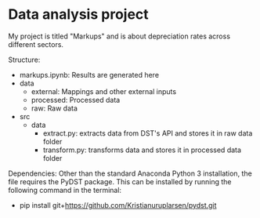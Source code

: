 # Data analysis project
My project is titled "Markups" and is about depreciation rates across different sectors. 

Structure:
- markups.ipynb: Results are generated here
- data
    - external: Mappings and other external inputs
    - processed: Processed data
    - raw: Raw data
- src
    - data
        - extract.py: extracts data from DST's API and stores it in raw data folder
        - transform.py: transforms data and stores it in processed data folder


Dependencies:
Other than the standard Anaconda Python 3 installation, the file requires the PyDST package. This can be installed by running the following command in the terminal:
- pip install git+https://github.com/Kristianuruplarsen/pydst.git